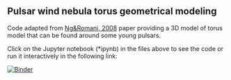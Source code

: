 ## Pulsar wind nebula torus geometrical modeling

Code adapted from [Ng&Romani, 2008](http://adsabs.harvard.edu/abs/2004ApJ...601..479N) paper providing a 3D model of torus model that can be found around some young pulsars. 



Click on the Jupyter notebook (*ipynb) in the files above to see the code or run it interactively in the following link:


[![Binder](http://mybinder.org/badge.svg)](http://mybinder.org/repo/facero/PWN-torus)

